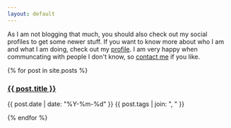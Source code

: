 ```yaml
---
layout: default
---
```


As I am not blogging that much, you should also check out my social profiles to get some newer stuff. If you want to know more about who I am and what I am doing, check out my [profile][profile]. I am very happy when communcating with people I don't know, so [contact me][contact] if you like.

[contact]: /contact.html
[profile]: /profile.html
[projects]: /projects/index.html

<section id="blogposts">
{% for post in site.posts %}
  <article>
    <h3><a href="{{ post.url }}">{{ post.title }}</a></h3>
    <p class="metaline">
      <span class="dateline"><i class="icon-date"></i> {{ post.date | date: "%Y-%m-%d" }}</span>
      <span class="tagline"><i class="icon-tag"></i> {{ post.tags | join: ", " }}</span>
    </p>
  </article>
{% endfor %}
</section>
